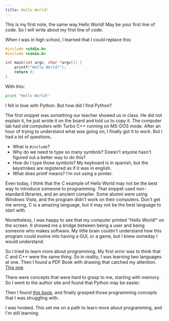 ```yaml
---
title: Hello World!
---
```

This is my first note, the same way Hello World! May be your first line of code. So I will write about my first line of code.

When I was in high school, I learned that I could replace this:

```c
#include <stdio.h>
#include <conio.h>

int main(int argc, char *argv[]) {
    printf("Hello World!");
    return 0;
}
```

With this:

```python
print "Hello World!"
```

I fell in love with Python. But how did I find Python?

The first snippet was something our teacher showed us in class.
He did not explain it, he just wrote it on the board and told us to copy it.
The computer lab had old computers with Turbo C++ running on MS-DOS mode.
After an hour of trying to understand what was going on, I finally got it to work. But I had a lot of questions.

* What is `#include`?
* Why do we need to type so many symbols? Doesn't anyone hasn't figured out a better way to do this?
* How do I type those symbols? My keyboard is in spanish, but the keystrokes are registered as if it was in english.
* What does printf means? I'm not using a printer.

Even today, I think that the C example of Hello World may not be the best way to introduce someone to programming.
That snippet used non-standard libraries, and an ancient compiler. Some alumni were using Windows Vista, and the program didn't work on their computers.
Don't get me wrong, C is a amazing language, but it may not be the best language to start with.

Nonetheless, I was happy to see that my computer printed "Hello World!" on the screen.
It showed me a bridge between being a user and being someone who makes software.
My little brain couldn't understand how this program could evolve into having a GUI, or a game, but I knew someday I would understand.

So I tried to learn more about programming. My first error was to think that C and C++ were the same thing. So in reality, I was learning two languages at one.
Then I found a PDF Book with drawing that catched my attention. [This one](http://es.tldp.org/Manuales-LuCAS/doc-tutorial-c++/doc-tutorial-c++.pdf).

There were concepts that were hard to grasp to me, starting with memory. So I went to the author site and found that Python may be easier.

Then I found [this book](https://persoal.citius.usc.es/eva.cernadas/informaticaparacientificos/material/libros/Python%20para%20todos.pdf), and finally grasped those programming concepts that I was struggling with.

I was hooked. This set me on a path to learn more about programming, and I'm still learning.
